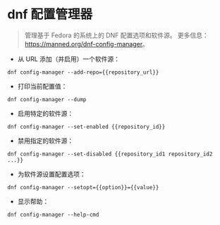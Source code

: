 # dnf 配置管理器

> 管理基于 Fedora 的系统上的 DNF 配置选项和软件源。
> 更多信息：<https://manned.org/dnf-config-manager>。

- 从 URL 添加（并启用）一个软件源：

`dnf config-manager --add-repo={{repository_url}}`

- 打印当前配置值：

`dnf config-manager --dump`

- 启用特定的软件源：

`dnf config-manager --set-enabled {{repository_id}}`

- 禁用指定的软件源：

`dnf config-manager --set-disabled {{repository_id1 repository_id2 ...}}`

- 为软件源设置配置选项：

`dnf config-manager --setopt={{option}}={{value}}`

- 显示帮助：

`dnf config-manager --help-cmd`